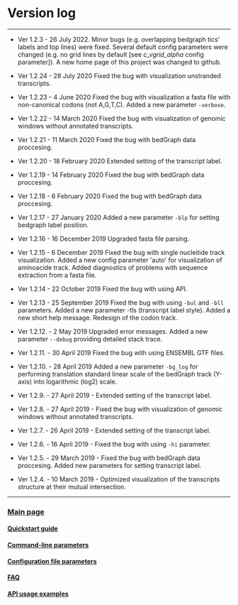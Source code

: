 # Version log

___
* Ver 1.2.3 - 26 July 2022. Minor bugs (e.g. overlapping bedgraph tics' labels and top lines) were fixed. Several default config parameters were changed (e.g. no grid lines by default [see *c_vgrid_alpha* config parameter]). A new home page of this project was changed to github.  

* Ver 1.2.24 - 28 July 2020 Fixed the bug with visualization unstranded  transcripts.

* Ver 1.2.23 - 4 June 2020 Fixed the bug with visualization a fasta file with non-canonical codons (not A,G,T,C). Added a new parameter `-verbose`.

* Ver 1.2.22 - 14 March 2020 Fixed the bug with visualization of genomic windows without annotated transcripts.

* Ver 1.2.21 - 11 March 2020  Fixed the bug with bedGraph data proccesing.

* Ver 1.2.20 - 18 February 2020 Extended setting of the transcript label.

* Ver 1.2.19 - 14 February 2020 Fixed the bug with bedGraph data proccesing.

* Ver 1.2.18 - 6 February 2020 Fixed the bug with bedGraph data proccesing.

* Ver 1.2.17 - 27 January 2020 Added a new parameter `-blp` for setting bedgraph label position.

* Ver 1.2.16 - 16 December 2019 Upgraded fasta file parsing.

* Ver 1.2.15 - 6 December 2019 Fixed the bug with single nucleitide track visualization. Added a new config parameter 'auto' for visualization of aminoacide track. Added diagnostics of problems with sequence extraction from a fasta file.

* Ver 1.2.14 - 22 October 2019 Fixed the bug with using API.

* Ver 1.2.13 - 25 September 2019 Fixed the bug with using `-bul` and `-bll` parameters. Added a new parameter -tls (transcript label style). Added a new short help message. Redesign of the codon track.

* Ver 1.2.12. - 2 May 2019 Upgraded error messages. Added a new parameter `--debug` providing detailed stack trace.

* Ver 1.2.11. - 30 April 2019 Fixed the bug with using ENSEMBL GTF files.

* Ver 1.2.10. - 28 April 2019 Added a new parameter `-bg_log` for performing translation standard linear scale of the bedGraph track (Y-axis) into logarithmic (log2) scale.

* Ver 1.2.9. - 27 April 2019 - Extended setting of the transcript label.

* Ver 1.2.8. - 27 April 2019 - Fixed the bug with visualization of genomic windows without annotated transcripts.

* Ver 1.2.7. - 26 April 2019 - Extended setting of the transcript label.

* Ver 1.2.6. - 16 April 2019 - Fixed the bug with using `-hi` parameter.

* Ver 1.2.5. - 29 March 2019 - Fixed the bug with bedGraph data proccesing. Added new parameters for setting transcript label.

* Ver 1.2.4. - 10 March 2019 - Optimized visualization of the transcripts structure at their mutual intersection.




---
### [Main page](../README.md)


#### [Quickstart guide](./QSGUIDE.md)

#### [Command-line parameters](./PARAMETERS.md)

#### [Configuration file parameters](./CONFIG.md)

#### [FAQ](./FAQ.md)

#### [API usage examples](./API.md)


